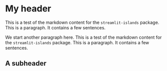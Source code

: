 # My header

This is a test of the markdown content for the `streamlit-islands` package.
This is a paragraph. It contains a few sentences. 

[add]: # (1, 2, "add")

We start another paragraph here. This is a test of the markdown content for the `streamlit-islands` package.
This is a paragraph. It contains a few sentences.

[say_hello]: # ("Bob")

## A subheader